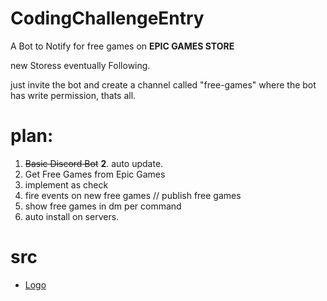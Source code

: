 # CodingChallengeEntry

A Bot to Notify for free games on **EPIC GAMES STORE**

new Storess eventually Following.

just invite the bot and create a channel called "free-games" where the bot has write permission, thats all.

# plan:
1. ~~Basic Discord Bot~~
**2**. auto update.
3. Get Free Games from Epic Games
4. implement as check
5. fire events on new free games // publish free games
6. show free games in dm per command
7. auto install on servers.

# src
- [Logo](https://i.pinimg.com/originals/0b/52/37/0b5237772794fb5e080ab2925ae7d8ea.jpg)
